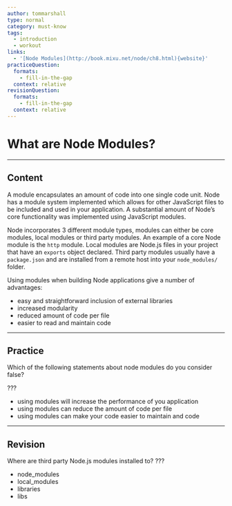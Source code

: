 ```yaml
---
author: tommarshall
type: normal
category: must-know
tags:
  - introduction
  - workout
links:
  - '[Node Modules](http://book.mixu.net/node/ch8.html){website}'
practiceQuestion:
  formats:
    - fill-in-the-gap
  context: relative
revisionQuestion:
  formats:
    - fill-in-the-gap
  context: relative
---
```


# What are Node Modules?


---

## Content

A module encapsulates an amount of code into one single code unit. Node has a module system implemented which allows for other JavaScript files to be included and used in your application. A substantial amount of Node’s core functionality was implemented using JavaScript modules.

Node incorporates 3 different module types, modules can either be core modules, local modules or third party modules. An example of a core Node module is the `http` module. Local modules are Node.js files in your project that have an `exports` object declared. Third party modules usually have a `package.json` and are installed from a remote host into your `node_modules/` folder.

Using modules when building Node applications give a number of advantages:

- easy and straightforward inclusion of external libraries
- increased modularity
- reduced amount of code per file
- easier to read and maintain code


---

## Practice

Which of the following statements about node modules do you consider false?

???

- using modules will increase the performance of you application
- using modules can reduce the amount of code per file
- using modules can make your code easier to maintain and code


---

## Revision

Where are third party Node.js modules installed to?
???

- node_modules
- local_modules
- libraries
- libs
